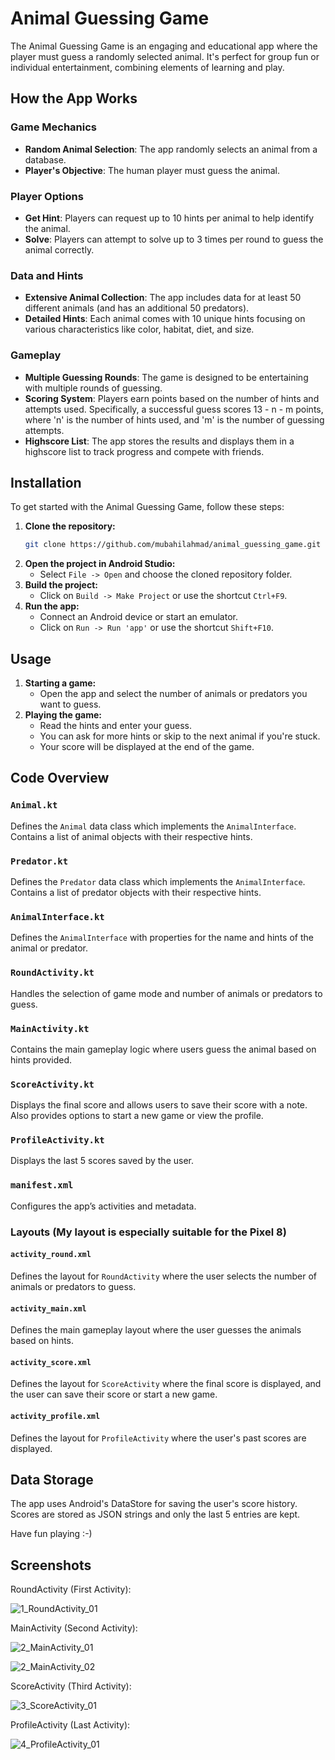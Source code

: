 # Animal Guessing Game

The Animal Guessing Game is an engaging and educational app where the player must guess a randomly selected animal. 
It's perfect for group fun or individual entertainment, combining elements of learning and play.

## How the App Works

### Game Mechanics

- **Random Animal Selection**: The app randomly selects an animal from a database.
- **Player's Objective**: The human player must guess the animal.

### Player Options

- **Get Hint**: Players can request up to 10 hints per animal to help identify the animal.
- **Solve**: Players can attempt to solve up to 3 times per round to guess the animal correctly.

### Data and Hints

- **Extensive Animal Collection**: The app includes data for at least 50 different animals (and has an additional 50 predators).
- **Detailed Hints**: Each animal comes with 10 unique hints focusing on various characteristics like color, habitat, diet, and size.

### Gameplay

- **Multiple Guessing Rounds**: The game is designed to be entertaining with multiple rounds of guessing.
- **Scoring System**: Players earn points based on the number of hints and attempts used. Specifically, 
     a successful guess scores 13 - n - m points, where 'n' is the number of hints used, and 'm' is the number of guessing attempts.
- **Highscore List**: The app stores the results and displays them in a highscore list to track progress and compete with friends.

## Installation

To get started with the Animal Guessing Game, follow these steps:

1. **Clone the repository:**
   ```bash
   git clone https://github.com/mubahilahmad/animal_guessing_game.git
   ```
2. **Open the project in Android Studio:**
   - Select `File -> Open` and choose the cloned repository folder.
3. **Build the project:**
   - Click on `Build -> Make Project` or use the shortcut `Ctrl+F9`.
4. **Run the app:**
   - Connect an Android device or start an emulator.
   - Click on `Run -> Run 'app'` or use the shortcut `Shift+F10`.

## Usage

1. **Starting a game:**
   - Open the app and select the number of animals or predators you want to guess.
2. **Playing the game:**
   - Read the hints and enter your guess.
   - You can ask for more hints or skip to the next animal if you're stuck.
   - Your score will be displayed at the end of the game.

## Code Overview

### `Animal.kt`
Defines the `Animal` data class which implements the `AnimalInterface`. Contains a list of animal objects with their respective hints.

### `Predator.kt`
Defines the `Predator` data class which implements the `AnimalInterface`. Contains a list of predator objects with their respective hints.

### `AnimalInterface.kt`
Defines the `AnimalInterface` with properties for the name and hints of the animal or predator.

### `RoundActivity.kt`
Handles the selection of game mode and number of animals or predators to guess.

### `MainActivity.kt`
Contains the main gameplay logic where users guess the animal based on hints provided.

### `ScoreActivity.kt`
Displays the final score and allows users to save their score with a note. Also provides options to start a new game or view the profile.

### `ProfileActivity.kt`
Displays the last 5 scores saved by the user.

### `manifest.xml`
Configures the app’s activities and metadata.

### Layouts (My layout is especially suitable for the Pixel 8)

#### `activity_round.xml`
Defines the layout for `RoundActivity` where the user selects the number of animals or predators to guess.

#### `activity_main.xml`
Defines the main gameplay layout where the user guesses the animals based on hints.

#### `activity_score.xml`
Defines the layout for `ScoreActivity` where the final score is displayed, and the user can save their score or start a new game.

#### `activity_profile.xml`
Defines the layout for `ProfileActivity` where the user's past scores are displayed.

## Data Storage
The app uses Android's DataStore for saving the user's score history. Scores are stored as JSON strings and only the last 5 entries are kept.

Have fun playing :-)


## Screenshots

RoundActivity (First Activity):

![1_RoundActivity_01](https://github.com/mubahilahmad/animal_guessing_game/assets/171627590/2d913061-2038-4283-b315-d74e52d2af2d)


MainActivity (Second Activity):

![2_MainActivity_01](https://github.com/mubahilahmad/animal_guessing_game/assets/171627590/5c5ef6bd-3edf-4248-b394-501c35298660)

![2_MainActivity_02](https://github.com/mubahilahmad/animal_guessing_game/assets/171627590/7e137ddf-56db-4dfd-bb6b-5d72fef56554)


ScoreActivity (Third Activity):

![3_ScoreActivity_01](https://github.com/mubahilahmad/animal_guessing_game/assets/171627590/69151c88-5b32-44c1-81a6-142eb1e8e34f)


ProfileActivity (Last Activity):

![4_ProfileActivity_01](https://github.com/mubahilahmad/animal_guessing_game/assets/171627590/a248c390-aad1-4d9e-afd5-9823ab9a3eaf)
